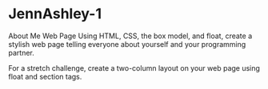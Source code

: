 # JennAshley-1
About Me Web Page
Using HTML, CSS, the box model, and float, create a stylish web page telling everyone about yourself and your programming partner.

For a stretch challenge, create a two-column layout on your web page using float and section tags.
